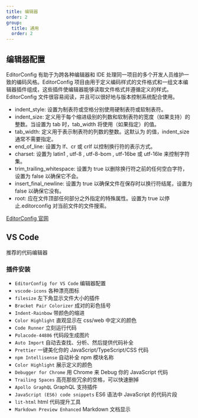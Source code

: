 ```yaml
---
title: 编辑器
order: 2
group:
  title: 通用
  order: 2
---
```


## 编辑器配置

EditorConfig 有助于为跨各种编辑器和 IDE 处理同一项目的多个开发人员维护一致的编码风格。EditorConfig 项目由用于定义编码样式的文件格式和一组文本编辑器插件组成，这些插件使编辑器能够读取文件格式并遵循定义的样式。EditorConfig 文件很容易阅读，并且可以很好地与版本控制系统配合使用。

- indent_style: 设置为制表符或空格分别使用硬制表符或软制表符。
- indent_size: 定义用于每个缩进级别的列数和软制表符的宽度（如果支持）的整数。当设置为 tab 时，tab_width 将使用（如果指定）的值。
- tab_width: 定义用于表示制表符的列数的整数。这默认为 的值，indent_size 通常不需要指定。
- end_of_line: 设置为 lf、cr 或 crlf 以控制换行符的表示方式。
- charset: 设置为 latin1 , utf-8 , utf-8-bom , utf-16be 或 utf-16le 来控制字符集。
- trim_trailing_whitespace: 设置为 true 以删除换行符之前的任何空白字符，设置为 false 以确保它不会。
- insert_final_newline: 设置为 true 以确保文件在保存时以换行符结尾，设置为 false 以确保它没有。
- root: 应在文件顶部任何部分之外指定的特殊属性。设置为 true 以停止.editorconfig 对当前文件的文件搜索。

[EditorConfig 官网](https://editorconfig.org/)

## VS Code

推荐的代码编辑器

### 插件安装

- `EditorConfig for VS Code` 编辑器配置
- `vscode-icons` 各种漂亮图标
- `filesize` 左下角显示文件大小的插件
- `Bracket Pair Colorizer` 成对的彩色括号
- `Indent-Rainbow` 带颜色的缩进
- `Color Highlight` 直观显示在 css/web 中定义的颜色
- `Code Runner` 立刻运行代码
- `Polacode-44886` 代码段生成图片
- `Auto Import` 自动去查找、分析、然后提供代码补全
- `Prettier` 一键美化你的 JavaScript/TypeScript/CSS 代码
- `npm Intellisense` 自动补全 npm 模块名称
- `Color Highlight` 展示定义的颜色
- `Debugger for Chrome` 用 Chrome 来 Debug 你的 JavaScript 代码
- `Trailing Spaces` 高亮那些冗余的空格，可以快速删掉
- `Apollo GraphQL` GraphQL 支持插件
- `JavaScript (ES6) code snippets` ES6 语法中 JavaScript 的代码片段
- `lit-html` html 代码提升工具
- `Markdown Preview Enhanced` Markdown 文档显示
